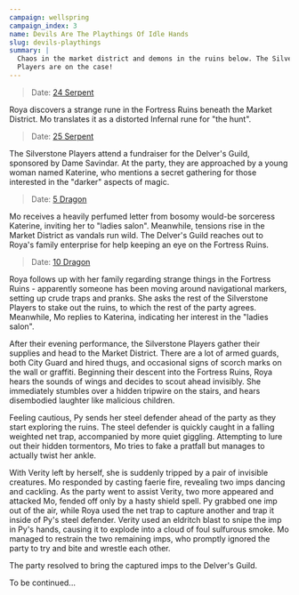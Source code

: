```yaml
---
campaign: wellspring
campaign_index: 3
name: Devils Are The Playthings Of Idle Hands
slug: devils-playthings
summary: |
  Chaos in the market district and demons in the ruins below. The Silverstone
  Players are on the case!
---
```


> Date: [24 Serpent]({{site.baseurl}}/campaigns/wellspring/adventures#summer-2258)

Roya discovers a strange rune in the Fortress Ruins beneath the Market District. Mo translates it as a distorted Infernal rune for "the hunt".

> Date: [25 Serpent]({{site.baseurl}}/campaigns/wellspring/adventures#summer-2258)

The Silverstone Players attend a fundraiser for the Delver's Guild, sponsored by Dame Savindar. At the party, they are approached by a young woman named Katerine, who mentions a secret gathering for those interested in the "darker" aspects of magic.

> Date: [5 Dragon]({{site.baseurl}}/campaigns/wellspring/adventures#summer-2258)

Mo receives a heavily perfumed letter from bosomy would-be sorceress Katerine, inviting her to "ladies salon". Meanwhile, tensions rise in the Market District as vandals run wild. The Delver's Guild reaches out to Roya's family enterprise for help keeping an eye on the Fortress Ruins.

> Date: [10 Dragon]({{site.baseurl}}/campaigns/wellspring/adventures#summer-2258)

Roya follows up with her family regarding strange things in the Fortress Ruins - apparently someone has been moving around navigational markers, setting up crude traps and pranks. She asks the rest of the Silverstone Players to stake out the ruins, to which the rest of the party agrees. Meanwhile, Mo replies to Katerina, indicating her interest in the "ladies salon".

After their evening performance, the Silverstone Players gather their supplies and head to the Market District. There are a lot of armed guards, both City Guard and hired thugs, and occasional signs of scorch marks on the wall or graffiti. Beginning their descent into the Fortress Ruins, Roya hears the sounds of wings and decides to scout ahead invisibly. She immediately stumbles over a hidden tripwire on the stairs, and hears disembodied laughter like malicious children.

Feeling cautious, Py sends her steel defender ahead of the party as they start exploring the ruins. The steel defender is quickly caught in a falling weighted net trap, accompanied by more quiet giggling. Attempting to lure out their hidden tormentors, Mo tries to fake a pratfall but manages to actually twist her ankle.

With Verity left by herself, she is suddenly tripped by a pair of invisible creatures. Mo responded by casting faerie fire, revealing two imps dancing and cackling. As the party went to assist Verity, two more appeared and attacked Mo, fended off only by a hasty shield spell. Py grabbed one imp out of the air, while Roya used the net trap to capture another and trap it inside of Py's steel defender. Verity used an eldritch blast to snipe the imp in Py's hands, causing it to explode into a cloud of foul sulfurous smoke. Mo managed to restrain the two remaining imps, who promptly ignored the party to try and bite and wrestle each other.

The party resolved to bring the captured imps to the Delver's Guild.

To be continued...
